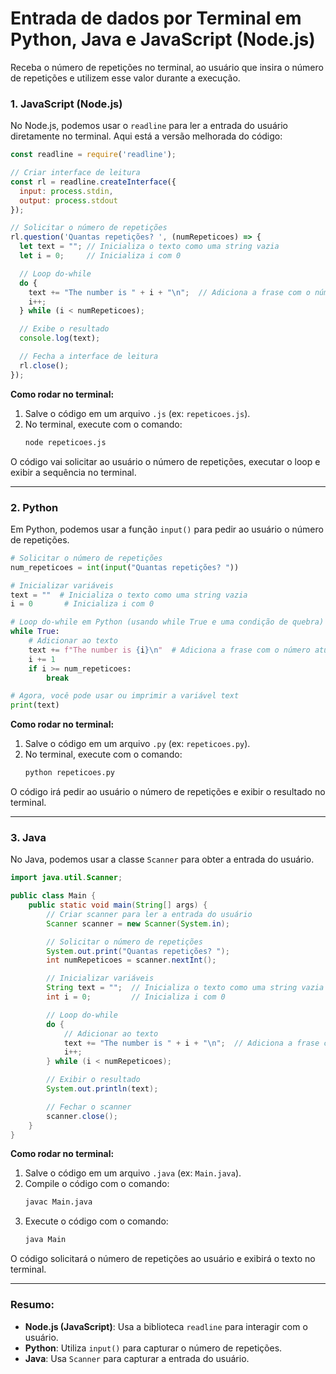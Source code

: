 # Entrada de dados por Terminal em Python, Java e JavaScript (Node.js) 

Receba o número de repetições no terminal,  ao usuário que insira o número de repetições e utilizem esse valor durante a execução.

### 1. **JavaScript (Node.js)**

No Node.js, podemos usar o `readline` para ler a entrada do usuário diretamente no terminal. Aqui está a versão melhorada do código:

```javascript
const readline = require('readline');

// Criar interface de leitura
const rl = readline.createInterface({
  input: process.stdin,
  output: process.stdout
});

// Solicitar o número de repetições
rl.question('Quantas repetições? ', (numRepeticoes) => {
  let text = ""; // Inicializa o texto como uma string vazia
  let i = 0;     // Inicializa i com 0

  // Loop do-while
  do {
    text += "The number is " + i + "\n";  // Adiciona a frase com o número atual
    i++;
  } while (i < numRepeticoes);

  // Exibe o resultado
  console.log(text);

  // Fecha a interface de leitura
  rl.close();
});
```

**Como rodar no terminal:**
1. Salve o código em um arquivo `.js` (ex: `repeticoes.js`).
2. No terminal, execute com o comando:  
   ```bash
   node repeticoes.js
   ```

O código vai solicitar ao usuário o número de repetições, executar o loop e exibir a sequência no terminal.

---

### 2. **Python**

Em Python, podemos usar a função `input()` para pedir ao usuário o número de repetições.

```python
# Solicitar o número de repetições
num_repeticoes = int(input("Quantas repetições? "))

# Inicializar variáveis
text = ""  # Inicializa o texto como uma string vazia
i = 0       # Inicializa i com 0

# Loop do-while em Python (usando while True e uma condição de quebra)
while True:
    # Adicionar ao texto
    text += f"The number is {i}\n"  # Adiciona a frase com o número atual
    i += 1
    if i >= num_repeticoes:
        break

# Agora, você pode usar ou imprimir a variável text
print(text)
```

**Como rodar no terminal:**
1. Salve o código em um arquivo `.py` (ex: `repeticoes.py`).
2. No terminal, execute com o comando:  
   ```bash
   python repeticoes.py
   ```

O código irá pedir ao usuário o número de repetições e exibir o resultado no terminal.

---

### 3. **Java**

No Java, podemos usar a classe `Scanner` para obter a entrada do usuário.

```java
import java.util.Scanner;

public class Main {
    public static void main(String[] args) {
        // Criar scanner para ler a entrada do usuário
        Scanner scanner = new Scanner(System.in);

        // Solicitar o número de repetições
        System.out.print("Quantas repetições? ");
        int numRepeticoes = scanner.nextInt();

        // Inicializar variáveis
        String text = "";  // Inicializa o texto como uma string vazia
        int i = 0;         // Inicializa i com 0

        // Loop do-while
        do {
            // Adicionar ao texto
            text += "The number is " + i + "\n";  // Adiciona a frase com o número atual
            i++;
        } while (i < numRepeticoes);

        // Exibir o resultado
        System.out.println(text);

        // Fechar o scanner
        scanner.close();
    }
}
```

**Como rodar no terminal:**
1. Salve o código em um arquivo `.java` (ex: `Main.java`).
2. Compile o código com o comando:  
   ```bash
   javac Main.java
   ```
3. Execute o código com o comando:  
   ```bash
   java Main
   ```

O código solicitará o número de repetições ao usuário e exibirá o texto no terminal.

---

### Resumo:

- **Node.js (JavaScript)**: Usa a biblioteca `readline` para interagir com o usuário.
- **Python**: Utiliza `input()` para capturar o número de repetições.
- **Java**: Usa `Scanner` para capturar a entrada do usuário.

